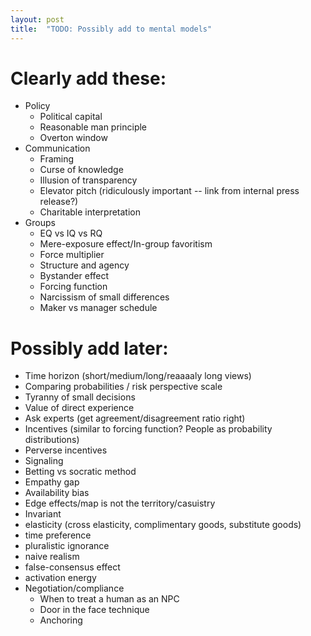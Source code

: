 ```yaml
---
layout: post
title:  "TODO: Possibly add to mental models"
---
```


# Clearly add these:

- Policy
  - Political capital
  - Reasonable man principle
  - Overton window
- Communication
  - Framing
  - Curse of knowledge
  - Illusion of transparency
  - Elevator pitch (ridiculously important -- link from internal press
    release?)
  - Charitable interpretation
- Groups
  - EQ vs IQ vs RQ
  - Mere-exposure effect/In-group favoritism
  - Force multiplier
  - Structure and agency
  - Bystander effect
  - Forcing function
  - Narcissism of small differences
  - Maker vs manager schedule

# Possibly add later:

- Time horizon (short/medium/long/reaaaaly long views)
- Comparing probabilities / risk perspective scale
- Tyranny of small decisions
- Value of direct experience
- Ask experts (get agreement/disagreement ratio right)
- Incentives (similar to forcing function? People as probability
  distributions)
- Perverse incentives
- Signaling
- Betting vs socratic method
- Empathy gap
- Availability bias
- Edge effects/map is not the territory/casuistry
- Invariant
- elasticity (cross elasticity, complimentary goods, substitute goods)
- time preference
- pluralistic ignorance
- naive realism
- false-consensus effect
- activation energy
- Negotiation/compliance
  - When to treat a human as an NPC
  - Door in the face technique
  - Anchoring
